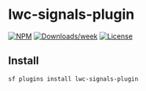 # lwc-signals-plugin

[![NPM](https://img.shields.io/npm/v/lwc-signals-plugin.svg?label=lwc-signals-plugin)](https://www.npmjs.com/package/lwc-signals-plugin) [![Downloads/week](https://img.shields.io/npm/dw/lwc-signals-plugin.svg)](https://npmjs.org/package/lwc-signals-plugin) [![License](https://img.shields.io/badge/License-BSD%203--Clause-brightgreen.svg)](https://raw.githubusercontent.com/salesforcecli/lwc-signals-plugin/main/LICENSE.txt)

## Install

```bash
sf plugins install lwc-signals-plugin
```
